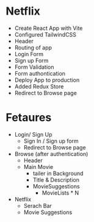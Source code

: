 # Netflix

- Create React App with Vite
- Configured TailwindCSS
- Header
- Routing of app
- Login Form
- Sign up Form
- Form Validation
- Form authontication
- Deploy App to production
- Added Redux Store
- Redirect to Browse page

# Fetaures
- Login/ Sign Up
    - Sign In / Sign up form
    - Redirect to Browse page
- Browse (after authentication)
    - Header
    - Main Movie
        - tailer in Background
        - Title & Description
        -  MovieSuggestions
            - MovieLists * N
- Netflix
    - Serach Bar
    - Movie Suggestions
